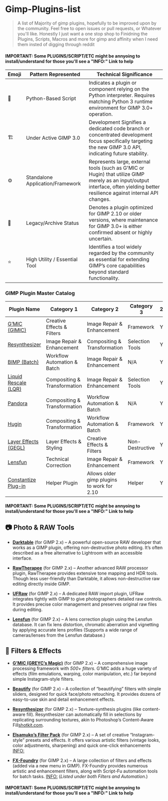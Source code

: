 # Gimp-Plugins-list

>A list of Majority of gimp plugins, hopefully to be improved upon by the community. Feel free to open issues or pull requests, or Whatever you'll like. Honestly I just want a one stop shop to Finidning the Plugins, Scripts, Macros and more for gimp and affinity when I need them insted of digging through reddit

#### IMPORTANT: Some PLUGINS/SCRIPT/ETC might be annyoing to install/understand for those you'll see a "INFO:" Link to help

Emoji |	Pattern Represented |	Technical Significance
|---|---|---|
🐍	| Python-Based Script	| Indicates a plugin or component relying on the Python interpreter. Requires matching Python 3 runtime environment for GIMP 3.0+ operation.
🏗️	| Under Active GIMP 3.0 | Development	Signifies a dedicated code branch or concentrated development focus specifically targeting the new GIMP 3.0 API, indicating future stability.
⚙️	| Standalone Application/Framework | Represents large, external tools (such as G'MIC or Hugin) that utilize GIMP merely as an input/output interface, often yielding better resilience against internal API changes.
💾	| Legacy/Archive Status	| Denotes a plugin optimized for GIMP 2.10 or older versions, where maintenance for GIMP 3.0+ is either confirmed absent or highly uncertain.
⭐	| High Utility / Essential Tool |	Identifies a tool widely regarded by the community as essential for extending GIMP’s core capabilities beyond standard functionality.

### GIMP Plugin Master Catalog
Plugin Name | Category 1 | Category 2 | Category 3 | 2.10 | 2.99+ | 3.0+ | Legend |
|---|---|---|---|---|---|---|---|
[G’MIC (GIMIC)](https://gmic.eu/download.html) | Creative Effects & Filters | Image Repair & Enhancement | Framework | Yes | Yes | Yes | ⚙️ ⭐ |
[Resynthesizer](https://github.com/bootchk/resynthesizer/tree/resynthesizer3) | Image Repair & Enhancement | Compositing & Transformation | Selection Tools | Yes | Yes | Yes | 🐍 🏗️ ⭐ |
[BIMP (Batch)](https://github.com/alessandrofrancesconi/gimp-plugin-bimp) | Workflow Automation & Batch | Image Repair & Enhancement | N/A | Yes | N/A |? | 🐍 |
[Liquid Rescale (LQR)](https://github.com/carlobaldassi/gimp-lqr-plugin) | Compositing & Transformation | Image Repair & Enhancement | Selection Tools | Yes | N/A | N/A | 💾 |
[Pandora](https://shallowsky.com/software/pandora/) | Compositing & Transformation | Workflow Automation & Batch | N/A | Yes | N/A | Yes | 🐍 🏗️ |
[Hugin](https://www.hugin.com/download-links/) | Compositing & Transformation | Workflow Automation & Batch | Framework | Yes | N/A | N/A | ⚙️ |
[Layer Effects (GEGL)](https://github.com/LinuxBeaver/Gimp_Layer_Effects_Text_Styler_Plugin_GEGL_Effects/releases/) | Layer Effects & Styling | Creative Effects & Filters | Non-Destructive | Yes | Yes | Yes | 🏗️ |
[Lensfun](https://lensfun.github.io/usage/) | Technical Correction | Image Repair & Enhancement | Framework | Yes | N/A | N/A | ⚙️ |
[Constantize Plug-in](https://gimpchat.com/viewtopic.php?f=9&t=16827&p=254816) | Helper Plugin | Allows older gimp plugins to work for 2.10 | Helper| Yes | Yes | N/A | ⚙️ |


#### IMPORTANT: Some PLUGINS/SCRIPT/ETC might be annyoing to install/understand for those you'll see a "INFO:" Link to help


## 📷 Photo & RAW Tools

- [**Darktable**](https://www.darktable.org/) (for GIMP 2.x) – A powerful open-source RAW developer that works as a GIMP plugin, offering non-destructive photo editing. It’s often described as a free alternative to Lightroom with an accessible interface.
    
- [**RawTherapee**](https://rawtherapee.com/) (for GIMP 2.x) – Another advanced RAW processor plugin, RawTherapee provides extensive tone mapping and HDR tools. Though less user-friendly than Darktable, it allows non-destructive raw editing directly inside GIMP.
    
- [**UFRaw**](https://rawtherapee.com/) (for GIMP 2.x) – A dedicated RAW import plugin, UFRaw integrates tightly with GIMP to give photographers detailed raw controls. It provides precise color management and preserves original raw files during editing.
    
- [**Lensfun**]([Lensfun](https://lensfun.github.io/usage/)) (for GIMP 2.x) – A lens correction plugin using the Lensfun database. It can fix lens distortion, chromatic aberration and vignetting by applying accurate lens profiles (Supports a wide range of cameras/lenses from the Lensfun database.)
    

## 🎨 Filters & Effects

- [**G’MIC (GREYC’s Magic)**]() (for GIMP 2.x) – A comprehensive image processing framework with _500+ filters_. G’MIC adds a huge variety of effects (film emulations, warping, color manipulation, etc.) far beyond simple Instagram-style filters.
    
- [**Beautify**](https://github.com/hejiann/beautify/wiki) (for GIMP 2.x) – A collection of “beautifying” filters with simple sliders, designed for quick face/photo retouching. It provides dozens of easy-to-use skin and detail enhancement effects.
    
- [**Resynthesizer**](https://github.com/bootchk/resynthesizer/tree/resynthesizer3) (for GIMP 2.x) – Texture-synthesis plugins (like content-aware fill). Resynthesizer can automatically fill in selections by replicating surrounding textures, akin to Photoshop’s Content-Aware Fill[shotkit.com](https://shotkit.com/gimp-plugins/#:~:text=If%20you%E2%80%99ve%20ever%20been%20jealous,selection%20from%20what%20surrounds%20it).
    
- [**Elsamuko’s Filter Pack**](https://github.com/elsamuko/gimp-elsamuko) (for GIMP 2.x) – A set of creative “Instagram-style” presets and effects. It offers various artistic filters (vintage looks, color adjustments, sharpening) and quick one-click enhancements [INFO:](https://gimpchat.com/viewtopic.php?f=8&t=17919)
    
- [**FX-Foundry**](https://sourceforge.net/projects/gimpfx-foundry/) (for GIMP 2.x) – A large collection of filters and effects (added via a new menu in GIMP). FX-Foundry provides numerous artistic and enhancement filters, along with Script-Fu automation tools for batch tasks. [INFO:](https://gimpchat.com/viewtopic.php?f=9&t=17205&start=0) (_Listed under both Filters and Automation_.) 










#### IMPORTANT: Some PLUGINS/SCRIPT/ETC might be annyoing to install/understand for those you'll see a "INFO:" Link to help
